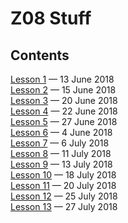 # Z08 Stuff

## Contents
 
[Lesson 1](lesson1/) — 13 June 2018\
[Lesson 2](lesson2/) — 15 June 2018\
[Lesson 3](lesson3/) — 20 June 2018\
[Lesson 4](lesson4/) — 22 June 2018\
[Lesson 5](lesson5/) — 27 June 2018\
[Lesson 6](lesson6/) — 4 June 2018\
[Lesson 7](lesson7/) — 6 July 2018\
[Lesson 8](lesson8/) — 11 July 2018\
[Lesson 9](lesson9/) — 13 July 2018\
[Lesson 10](lesson10/) — 18 July 2018\
[Lesson 11](lesson11/) — 20 July 2018\
[Lesson 12](lesson12/) — 25 July 2018 \
[Lesson 13](lesson13/) — 27 July 2018

